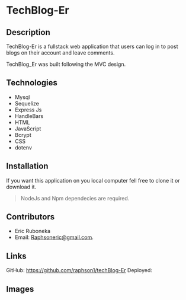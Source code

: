 # TechBlog-Er

## Description

TechBlog-Er is a fullstack web application that users can log in to post blogs on their account and leave comments. 

TechBlog_Er was built following the MVC design. 

## Technologies

* Mysql
* Sequelize
* Express Js
* HandleBars
* HTML
* JavaScript
* Bcrypt
* CSS
* dotenv


## Installation

If you want this application on you local computer fell free to clone it or download it.
> NodeJs and Npm dependecies are required.

## Contributors

* Eric Ruboneka
* Email: Raphsoneric@gmail.com.

## Links

GitHub: https://github.com/raphson1/techBlog-Er
Deployed: 

## Images

 